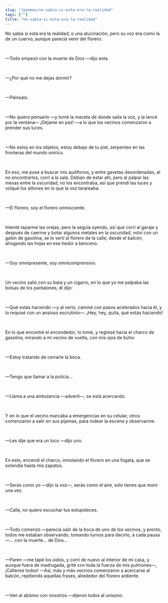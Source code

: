 ```yaml
---
slug: "/poemas/no-sabia-si-esta-era-la-realidad"
tags: [""]
title: "no-sabía-si-esta-era-la-realidad"
---
```

No sabía si esta era la realidad, o una alucinación, pero su voz era como la de un cuervo, aunque parecía venir del florero.

&nbsp;

—Todo empezó con la muerte de Dios —dijo esta.

&nbsp;

—¿Por qué no me dejas dormir?

&nbsp;

—Piénsalo.

&nbsp;

—No quiero pensarlo —y tomé la maceta de donde salía la voz, y la lancé por la ventana— ¡Déjame en paz! —a lo que los vecinos comenzaron a prender sus luces.

&nbsp;

—No estoy en los objetos, estoy debajo de tu piel, serpenteo en las fronteras del mundo onírico.

&nbsp;

En eso, me puse a buscar mis audífonos, y entre gavetas desordenadas, al no encontrarlos, corrí a la sala. Debían de estar ahí, pero al palpar las mesas entre la oscuridad, no los encontraba, así que prendí las luces y volqué los sillones en lo que la voz tarareaba:

&nbsp;

—El florero, soy el florero omnisciente.

&nbsp;

Intenté taparme las orejas, pero la seguía oyendo, así que corrí al garaje y después de caerme y botar algunos metales en la oscuridad, volví con un galón de gasolina, se lo vertí al florero de la calle, desde el balcón, ahogando las hojas en ese hedor a benceno.

&nbsp;

—Soy omnipresente, soy omnicomprensivo.

&nbsp;

Un vecino salió con su bata y un cigarro, en lo que yo me palpaba las bolsas de los pantalones, él dijo:

&nbsp;

—Qué estás haciendo —y al verlo, caminé con pasos acelerados hacia él, y lo requisé con un ansioso escrutinio—. ¡Hey, hey, quita, qué estás haciendo!

&nbsp;

En lo que encontré el encendedor, lo tomé, y regresé hacia el charco de gasolina, mirando a mi vecino de vuelta, con mis ojos de búho:

&nbsp;

—Estoy tratando de cerrarle la boca.

&nbsp;

—Tengo que llamar a la policía…

&nbsp;

—Llama a una ambulancia —advertí—, se está acercando.

&nbsp;

Y en lo que el vecino marcaba a emergencias en su celular, otros comenzaron a salir en sus pijamas, para rodear la escena y observarme.

&nbsp;

—Les dije que era un loco —dijo uno.

&nbsp;

En esto, encendí el charco, inmolando el florero en una fogata, que se extendía hasta mis zapatos.

&nbsp;

—Serás como yo —dijo la voz—, serás como el aire, sólo tienes que morir una vez.

&nbsp;

—Calla, no quiero escuchar tus estupideces.

&nbsp;

—Todo comenzó —parecía salir de la boca de uno de los vecinos, y pronto, todos me estaban observando, tomando turnos para decirlo, a cada pausa—... con la muerte… de Dios…

&nbsp;

—Paren —me tapé los oídos, y corrí de nuevo al interior de mi casa, y aunque fuera de madrugada, grité con toda la fuerza de mis pulmones—, ¡Cállense todos! —Así, más y más vecinos comenzaron a acercarse al balcón, repitiendo aquellas frases, alrededor del florero ardiente.

&nbsp;

—Ven al abismo con nosotros —dijeron todos al unísono.

&nbsp;